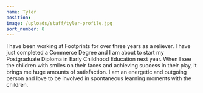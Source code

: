 ```yaml
---
name: Tyler
position:
image: /uploads/staff/tyler-profile.jpg
sort_number: 8
---
```


I have been working at Footprints for over three years as a reliever. I have just completed a Commerce Degree and I am about to start my Postgraduate Diploma in Early Childhood Education next year. When I see the children with smiles on their faces and achieving success in their play, it brings me huge amounts of satisfaction. I am an energetic and outgoing person and love to be involved in spontaneous learning moments with the children.